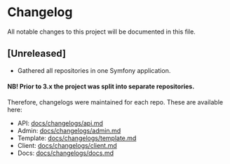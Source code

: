 # Changelog

All notable changes to this project will be documented in this file.

## [Unreleased]

* Gathered all repositories in one Symfony application.

#### NB! Prior to 3.x the project was split into separate repositories.

Therefore, changelogs were maintained for each repo. These are available here:

* API: [docs/changelogs/api.md](docs/changelogs/api.md)
* Admin: [docs/changelogs/admin.md](docs/changelogs/admin.md)
* Template: [docs/changelogs/template.md](docs/changelogs/template.md)
* Client: [docs/changelogs/client.md](docs/changelogs/client.md)
* Docs: [docs/changelogs/docs.md](docs/changelogs/docs.md)
